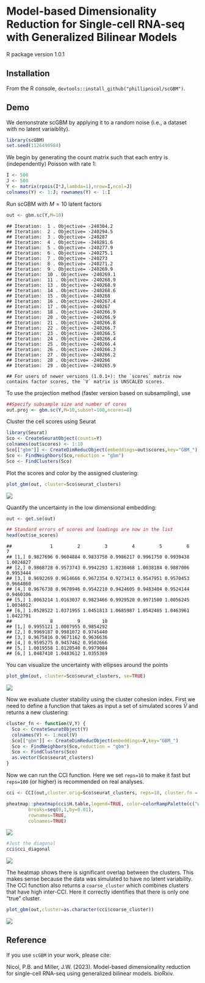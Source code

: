 Model-based Dimensionality Reduction for Single-cell RNA-seq with
Generalized Bilinear Models
================
R package version 1.0.1

## Installation

From the R console, `devtools::install_github("phillipnicol/scGBM")`.

## Demo

We demonstrate scGBM by applying it to a random noise (i.e., a dataset
with no latent variaiblity).

``` r
library(scGBM)
set.seed(1126490984)
```

We begin by generating the count matrix such that each entry is
(independently) Poisson with rate 1:

``` r
I <- 500
J <- 500
Y <- matrix(rpois(I*J,lambda=1),nrow=I,ncol=J)
colnames(Y) <- 1:J; rownames(Y) <- 1:I
```

Run scGBM with $M = 10$ latent factors

``` r
out <- gbm.sc(Y,M=10)
```

    ## Iteration:  1 . Objective= -240304.2 
    ## Iteration:  2 . Objective= -240294.5 
    ## Iteration:  3 . Objective= -240287 
    ## Iteration:  4 . Objective= -240281.6 
    ## Iteration:  5 . Objective= -240277.9 
    ## Iteration:  6 . Objective= -240275.1 
    ## Iteration:  7 . Objective= -240273 
    ## Iteration:  8 . Objective= -240271.2 
    ## Iteration:  9 . Objective= -240269.9 
    ## Iteration:  10 . Objective= -240269.1 
    ## Iteration:  11 . Objective= -240268.9 
    ## Iteration:  13 . Objective= -240268.9 
    ## Iteration:  14 . Objective= -240268.6 
    ## Iteration:  15 . Objective= -240268 
    ## Iteration:  16 . Objective= -240267.4 
    ## Iteration:  17 . Objective= -240267 
    ## Iteration:  18 . Objective= -240266.9 
    ## Iteration:  20 . Objective= -240266.9 
    ## Iteration:  21 . Objective= -240266.8 
    ## Iteration:  22 . Objective= -240266.7 
    ## Iteration:  23 . Objective= -240266.5 
    ## Iteration:  24 . Objective= -240266.4 
    ## Iteration:  25 . Objective= -240266.4 
    ## Iteration:  26 . Objective= -240266.3 
    ## Iteration:  27 . Objective= -240266.2 
    ## Iteration:  28 . Objective= -240266 
    ## Iteration:  29 . Objective= -240265.9

    ## For users of newer versions (1.0.1+): the `scores` matrix now contains factor scores, the `V` matrix is UNSCALED scores.

To use the projection method (faster version based on subsampling), use

``` r
##Specify subsample size and number of cores
out.proj <- gbm.sc(Y,M=10,subset=100,ncores=8) 
```

Cluster the cell scores using Seurat

``` r
library(Seurat)
Sco <- CreateSeuratObject(counts=Y)
colnames(out$scores) <- 1:10
Sco[["gbm"]] <- CreateDimReducObject(embeddings=out$scores,key="GBM_")
Sco <- FindNeighbors(Sco,reduction = "gbm")
Sco <- FindClusters(Sco)
```

Plot the scores and color by the assigned clustering:

``` r
plot_gbm(out, cluster=Sco$seurat_clusters)
```

![](README_files/figure-gfm/unnamed-chunk-6-1.png)<!-- -->

Quantify the uncertainty in the low dimensional embedding:

``` r
out <- get.se(out)

## Standard errors of scores and loadings are now in the list
head(out$se_scores) 
```

    ##              1         2         3         4         5         6         7
    ## [1,] 0.9827696 0.9604884 0.9833750 0.9986217 0.9961750 0.9939438 1.0024827
    ## [2,] 0.9868728 0.9573743 0.9942293 1.0230468 1.0038184 0.9887006 0.9953444
    ## [3,] 0.9692269 0.9614666 0.9672354 0.9273413 0.9547951 0.9570453 0.9664860
    ## [4,] 0.9676738 0.9670946 0.9542210 0.9424605 0.9483404 0.9524144 0.9460106
    ## [5,] 1.0063214 1.0163037 0.9823466 0.9929520 0.9971580 1.0056245 1.0034012
    ## [6,] 1.0528522 1.0371955 1.0451813 1.0685987 1.0542485 1.0463961 1.0422791
    ##              8         9        10
    ## [1,] 0.9955121 1.0007955 0.9854292
    ## [2,] 0.9969187 0.9981072 0.9745440
    ## [3,] 0.9675816 0.9671162 0.9636636
    ## [4,] 0.9595275 0.9457462 0.9502666
    ## [5,] 1.0019558 1.0120540 0.9979084
    ## [6,] 1.0487410 1.0483612 1.0355369

You can visualize the uncertainty with ellipses around the points

``` r
plot_gbm(out, cluster=Sco$seurat_clusters, se=TRUE)
```

![](README_files/figure-gfm/unnamed-chunk-8-1.png)<!-- -->

Now we evaluate cluster stability using the cluster cohesion index.
First we need to define a function that takes as input a set of
simulated scores $\tilde{V}$ and returns a new clustering:

``` r
cluster_fn <- function(V,Y) {
  Sco <- CreateSeuratObject(Y)
  colnames(V) <- 1:ncol(V)
  Sco[["gbm"]] <- CreateDimReducObject(embeddings=V,key="GBM_")
  Sco <- FindNeighbors(Sco,reduction = "gbm")
  Sco <- FindClusters(Sco)
  as.vector(Sco$seurat_clusters)
}
```

Now we can run the CCI function. Here we set `reps=10` to make it fast
but `reps=100` (or higher) is recommended on real analyses.

``` r
cci <- CCI(out,cluster.orig=Sco$seurat_clusters, reps=10, cluster.fn = cluster_fn, Y=Y)
```

``` r
pheatmap::pheatmap(cci$H.table,legend=TRUE, color=colorRampPalette(c("white","red"))(100),
        breaks=seq(0,1,by=0.01),
        rownames=TRUE,
        colnames=TRUE)
```

![](README_files/figure-gfm/unnamed-chunk-12-1.png)<!-- -->

``` r
#Just the diagonal
cci$cci_diagonal
```

![](README_files/figure-gfm/unnamed-chunk-12-2.png)<!-- -->

The heatmap shows there is significant overlap between the clusters.
This makes sense because the data was simulated to have no latent
variability. The CCI function also returns a `coarse_cluster` which
combines clusters that have high inter-CCI. Here it correctly identifies
that there is only one “true” cluster.

``` r
plot_gbm(out,cluster=as.character(cci$coarse_cluster))
```

![](README_files/figure-gfm/unnamed-chunk-13-1.png)<!-- -->

## Reference

If you use `scGBM` in your work, please cite:

Nicol, P.B. and Miller, J.W. (2023). Model-based dimensionality
reduction for single-cell RNA-seq using generalized bilinear models.
bioRxiv.
